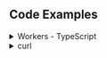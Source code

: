 
## Code Examples

<details>
  <summary>Workers - TypeScript</summary>

```ts
import { Ai } from "@cloudflare/ai";

export interface Env {
	AI: any;
}

export default {
  async fetch(request: Request, env: Env) {
    const res: any = await fetch("https://github.com/Azure-Samples/cognitive-services-speech-sdk/raw/master/samples/cpp/windows/console/samples/enrollment_audio_katie.wav");
    const blob = await res.arrayBuffer();

    const ai = new Ai(env.AI);
    const input = {
      audio: [...new Uint8Array(blob)],
    };

    const response = await ai.run("{{ .Page.Params.model.name}}", input);

    return Response.json({ input: { audio: [] }, response });
  }
}
```


</details>

<details>
  <summary>curl</summary>

```sh
curl https://api.cloudflare.com/client/v4/accounts/$CLOUDFLARE_ACCOUNT_ID}/ai/run/{{ .Page.Params.model.name }} \
  -X POST \
  -H "Authorization: Bearer $CLOUDFLARE_API_TOKEN" \
  --data-binary @talking-llama.mp3
```

</details>